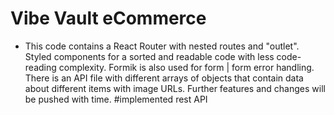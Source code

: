 # Vibe Vault eCommerce
- This code contains a React Router with nested routes and "outlet".
 Styled components for a sorted and readable code with less code-reading complexity.
 Formik is also used for form | form error handling.
 There is an API file with different arrays of objects that contain data about different items with image URLs.
Further features and changes will be pushed with time.
#implemented rest API
